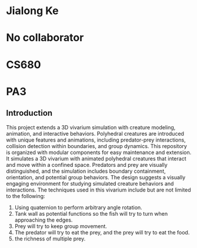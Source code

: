 # Jialong Ke
# No collaborator
# CS680
# PA3

## Introduction
This project extends a 3D vivarium simulation with creature modeling, animation, and interactive behaviors. Polyhedral creatures are introduced with unique features and animations, including predator-prey interactions, collision detection within boundaries, and group dynamics. This repository is organized with modular components for easy maintenance and extension.
It simulates a 3D vivarium with animated polyhedral creatures that interact and move within a confined space. Predators and prey are visually distinguished, and the simulation includes boundary containment, orientation, and potential group behaviors. The design suggests a visually engaging environment for studying simulated creature behaviors and interactions.
The techniques used in this vivarium include but are not limited to the following:
1. Using quaternion to perform arbitrary angle rotation.
2. Tank wall as potential functions so the fish will try to turn when approaching the edges.
3. Prey will try to keep group movement.
4. The predator  will try to eat the prey, and the prey will try to eat the food.
5. the richness of multiple prey.